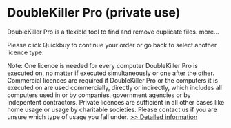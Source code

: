 # DoubleKiller Pro (private use)
DoubleKiller Pro is a flexible tool to find and remove duplicate files. more...

Please click Quickbuy to continue your order or go back to select another licence type.

Note: One licence is needed for every computer DoubleKiller Pro is executed on, no matter if executed simultaneously or one after the other. Commercial licences are required if DoubleKiller Pro or the computers it is executed on are used commercially, directly or indirectly, which includes all computers used in or by companies, government agencies or by indepentent contractors. Private licences are sufficient in all other cases like home usage or usage by charitable societies.
Please contact us if you are unsure which type of usage you fall under.
[>> Detailed information](https://secure.shareit.com/shareit/product.html?productid=300024766&affiliateid=200057808)